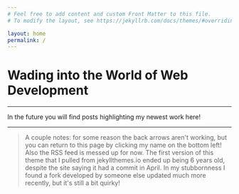 ```yaml
---
# Feel free to add content and custom Front Matter to this file.
# To modify the layout, see https://jekyllrb.com/docs/themes/#overriding-theme-defaults

layout: home
permalink: /
---
```


# Wading into the World of Web Development


---

In the future you will find posts highlighting my newest work here!

---

>A couple notes: for some reason the back arrows aren't working, but you can return to this page by clicking my name on the bottom left! Also the RSS feed is messed up for now. The first version of this theme that I pulled from jekyllthemes.io ended up being 6 years old, despite the site saying it had a commit in April. In my stubbornness I found a fork developed by someone else updated much more recently, but it's still a bit quirky!
